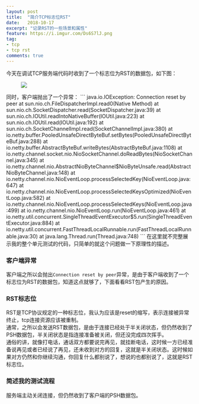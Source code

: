```yaml
---
layout: post
title:  "简介TCP标志位RST"
date:   2018-10-17
excerpt: "记录RST的一些场景和属性"
feature: https://i.imgur.com/Ds6S7lJ.png
tag:
- tcp
- tcp rst
comments: true
---
```


今天在调试TCP服务端代码时收到了一个标志位为RST的数据包，如下图：
<figure>
    <img src="{{ site.staticUrl }}/image/jpg/tcprst.jpg?imageMogr2/auto-orient" />
</figure>
同时，客户端抛出了一个异常：
``` 
java.io.IOException: Connection reset by peer
	at sun.nio.ch.FileDispatcherImpl.read0(Native Method)
	at sun.nio.ch.SocketDispatcher.read(SocketDispatcher.java:39)
	at sun.nio.ch.IOUtil.readIntoNativeBuffer(IOUtil.java:223)
	at sun.nio.ch.IOUtil.read(IOUtil.java:192)
	at sun.nio.ch.SocketChannelImpl.read(SocketChannelImpl.java:380)
	at io.netty.buffer.PooledUnsafeDirectByteBuf.setBytes(PooledUnsafeDirectByteBuf.java:288)
	at io.netty.buffer.AbstractByteBuf.writeBytes(AbstractByteBuf.java:1108)
	at io.netty.channel.socket.nio.NioSocketChannel.doReadBytes(NioSocketChannel.java:345)
	at io.netty.channel.nio.AbstractNioByteChannel$NioByteUnsafe.read(AbstractNioByteChannel.java:148)
	at io.netty.channel.nio.NioEventLoop.processSelectedKey(NioEventLoop.java:647)
	at io.netty.channel.nio.NioEventLoop.processSelectedKeysOptimized(NioEventLoop.java:582)
	at io.netty.channel.nio.NioEventLoop.processSelectedKeys(NioEventLoop.java:499)
	at io.netty.channel.nio.NioEventLoop.run(NioEventLoop.java:461)
	at io.netty.util.concurrent.SingleThreadEventExecutor$5.run(SingleThreadEventExecutor.java:884)
	at io.netty.util.concurrent.FastThreadLocalRunnable.run(FastThreadLocalRunnable.java:30)
	at java.lang.Thread.run(Thread.java:748)
```
在这里就不完整展示我的整个单元测试的代码，只简单的就这个问题做一下原理性的描述。

### 客户端异常

客户端之所以会抛出`Connection reset by peer`异常，是由于客户端收到了一个标志位为RST的数据包，知道这点就够了，下面看看RST包产生的原因。

### RST标志位

RST是TCP协议规定的一种标志位，我认为应该是reset的缩写，表示连接被异常终止，tcp连接资源应该被重制。<br/>
通常，之所以会发送RST数据包，是由于连接已经处于半关闭状态，但仍然收到了PSH数据包，半关闭状态是指连接准备被关闭，但还没完成四次挥手。<br/>
通俗的讲，就像打电话，通话双方都要说完再见，就挂断电话，这时候一方已经准备说再见或者已经说了再见，还未收到对方的回复，这就是半关闭状态。这时候如果对方仍然和你继续沟通，你回复什么都别说了，想说的也都别说了，这就是RST标志位。

### 简述我的测试流程

服务端主动关闭连接，但仍然收到了客户端的PSH数据包。
